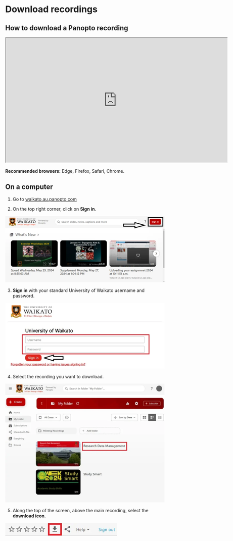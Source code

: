 # Download recordings

   ## How to download a Panopto recording

   <iframe width="700" height="394" src="https://waikato.au.panopto.com/Panopto/Pages/Embed.aspx?id=fb6af978-33f8-4d19-a1af-aba50184b75f&remoteEmbed=true&remoteHost=https%3A%2F%2Fwww.waikato.ac.nz&embedApiId=3796bc27-1c2f-46de-afe1-2fc2bd11315f"></iframe>

**Recommended browsers:** Edge, Firefox, Safari, Chrome.

## On a computer

1. Go to [waikato.au.panopto.com](https://waikato.au.panopto.com)
   
2. On the top right corner, click on **Sign in**.
   
  ![](images/signin-button-panopto-homepage.webp)

3. **Sign in** with your standard University of Waikato username and password.
   
  ![](images/panopto-waikato-signin.webp)
  
4. Select the recording you want to download.

  ![](images/panopto-recording-select.webp)
  
5. Along the top of the screen, above the main recording, select the **download icon**.
    
  ![](images/panopto-download-button-highlighted.webp)
